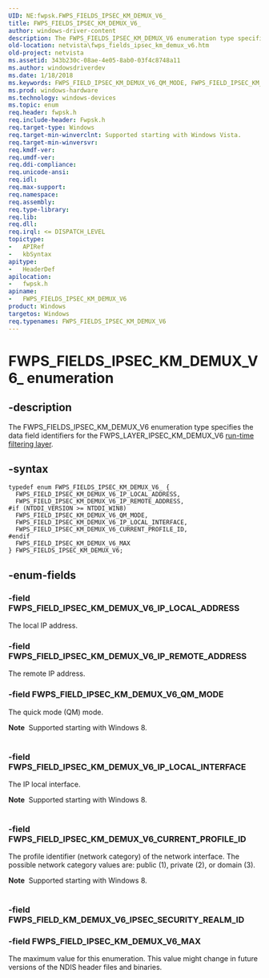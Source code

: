 ```yaml
---
UID: NE:fwpsk.FWPS_FIELDS_IPSEC_KM_DEMUX_V6_
title: FWPS_FIELDS_IPSEC_KM_DEMUX_V6_
author: windows-driver-content
description: The FWPS_FIELDS_IPSEC_KM_DEMUX_V6 enumeration type specifies the data field identifiers for the FWPS_LAYER_IPSEC_KM_DEMUX_V6 run-time filtering layer.
old-location: netvista\fwps_fields_ipsec_km_demux_v6.htm
old-project: netvista
ms.assetid: 343b230c-08ae-4e05-8ab0-03f4c8748a11
ms.author: windowsdriverdev
ms.date: 1/18/2018
ms.keywords: FWPS_FIELD_IPSEC_KM_DEMUX_V6_QM_MODE, FWPS_FIELD_IPSEC_KM_DEMUX_V6_CURRENT_PROFILE_ID, fwpsk/FWPS_FIELD_IPSEC_KM_DEMUX_V6_CURRENT_PROFILE_ID, FWPS_FIELD_IPSEC_KM_DEMUX_V6_MAX, fwpsk/FWPS_FIELD_IPSEC_KM_DEMUX_V6_IP_REMOTE_ADDRESS, FWPS_FIELDS_IPSEC_KM_DEMUX_V6, fwpsk/FWPS_FIELD_IPSEC_KM_DEMUX_V6_MAX, FWPS_FIELD_IPSEC_KM_DEMUX_V6_IP_LOCAL_INTERFACE, wfp_ref_5_const_3_data_fields_3f9c4ab8-b2eb-4663-b4c0-1d0865b94025.xml, FWPS_FIELDS_IPSEC_KM_DEMUX_V6_, fwpsk/FWPS_FIELD_IPSEC_KM_DEMUX_V6_IP_LOCAL_ADDRESS, netvista.fwps_fields_ipsec_km_demux_v6, fwpsk/FWPS_FIELD_IPSEC_KM_DEMUX_V6_QM_MODE, FWPS_FIELD_IPSEC_KM_DEMUX_V6_IP_LOCAL_ADDRESS, FWPS_FIELDS_IPSEC_KM_DEMUX_V6 enumeration [Network Drivers Starting with Windows Vista], FWPS_FIELD_IPSEC_KM_DEMUX_V6_IP_REMOTE_ADDRESS, fwpsk/FWPS_FIELD_IPSEC_KM_DEMUX_V6_IP_LOCAL_INTERFACE, fwpsk/FWPS_FIELDS_IPSEC_KM_DEMUX_V6
ms.prod: windows-hardware
ms.technology: windows-devices
ms.topic: enum
req.header: fwpsk.h
req.include-header: Fwpsk.h
req.target-type: Windows
req.target-min-winverclnt: Supported starting with Windows Vista.
req.target-min-winversvr: 
req.kmdf-ver: 
req.umdf-ver: 
req.ddi-compliance: 
req.unicode-ansi: 
req.idl: 
req.max-support: 
req.namespace: 
req.assembly: 
req.type-library: 
req.lib: 
req.dll: 
req.irql: <= DISPATCH_LEVEL
topictype: 
-	APIRef
-	kbSyntax
apitype: 
-	HeaderDef
apilocation: 
-	fwpsk.h
apiname: 
-	FWPS_FIELDS_IPSEC_KM_DEMUX_V6
product: Windows
targetos: Windows
req.typenames: FWPS_FIELDS_IPSEC_KM_DEMUX_V6
---
```


# FWPS_FIELDS_IPSEC_KM_DEMUX_V6_ enumeration


## -description


The FWPS_FIELDS_IPSEC_KM_DEMUX_V6 enumeration type specifies the data field identifiers for the
  FWPS_LAYER_IPSEC_KM_DEMUX_V6 
  <a href="https://msdn.microsoft.com/en-us/library/windows/desktop/aa366492">run-time filtering layer</a>.


## -syntax


````
typedef enum FWPS_FIELDS_IPSEC_KM_DEMUX_V6_ { 
  FWPS_FIELD_IPSEC_KM_DEMUX_V6_IP_LOCAL_ADDRESS,
  FWPS_FIELD_IPSEC_KM_DEMUX_V6_IP_REMOTE_ADDRESS,
#if (NTDDI_VERSION >= NTDDI_WIN8)
  FWPS_FIELD_IPSEC_KM_DEMUX_V6_QM_MODE,
  FWPS_FIELD_IPSEC_KM_DEMUX_V6_IP_LOCAL_INTERFACE,
  FWPS_FIELD_IPSEC_KM_DEMUX_V6_CURRENT_PROFILE_ID,
#endif 
  FWPS_FIELD_IPSEC_KM_DEMUX_V6_MAX
} FWPS_FIELDS_IPSEC_KM_DEMUX_V6;
````


## -enum-fields




### -field FWPS_FIELD_IPSEC_KM_DEMUX_V6_IP_LOCAL_ADDRESS

The local IP address.


### -field FWPS_FIELD_IPSEC_KM_DEMUX_V6_IP_REMOTE_ADDRESS

The remote IP address.


### -field FWPS_FIELD_IPSEC_KM_DEMUX_V6_QM_MODE

The quick mode (QM) mode.
     
<div class="alert"><b>Note</b>  Supported starting with Windows 8.</div><div> </div>

### -field FWPS_FIELD_IPSEC_KM_DEMUX_V6_IP_LOCAL_INTERFACE

The IP local interface.
     
<div class="alert"><b>Note</b>  Supported starting with Windows 8.</div><div> </div>

### -field FWPS_FIELD_IPSEC_KM_DEMUX_V6_CURRENT_PROFILE_ID

The profile identifier (network category) of the network interface. The possible network category values are: public (1), private (2), or domain (3). 


<div class="alert"><b>Note</b>  Supported starting with Windows 8.</div><div> </div>

### -field FWPS_FIELD_KM_DEMUX_V6_IPSEC_SECURITY_REALM_ID



### -field FWPS_FIELD_IPSEC_KM_DEMUX_V6_MAX

The maximum value for this enumeration. This value might change in future versions of the NDIS
     header files and binaries.

